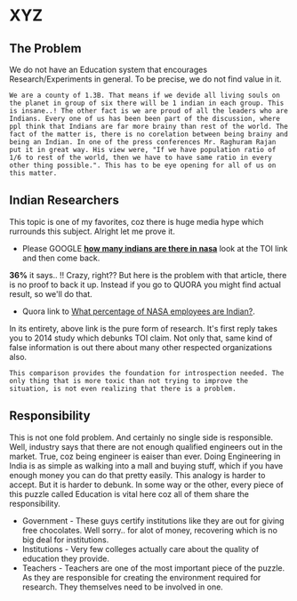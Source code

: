 # XYZ

## The Problem

We do not have an Education system that encourages Research/Experiments in general. To be precise, we do not find value in it.

    We are a county of 1.3B. That means if we devide all living souls on the planet in group of six there will be 1 indian in each group. This is insane..! The other fact is we are proud of all the leaders who are Indians. Every one of us has been been part of the discussion, where ppl think that Indians are far more brainy than rest of the world. The fact of the matter is, there is no corelation between being brainy and being an Indian. In one of the press conferences Mr. Raghuram Rajan put it in great way. His view were, "If we have population ratio of 1/6 to rest of the world, then we have to have same ratio in every other thing possible.". This has to be eye opening for all of us on this matter.

## Indian Researchers

This topic is one of my favorites, coz there is huge media hype which rurrounds this subject. Alright let me prove it.

* Please GOOGLE **[how many indians are there in nasa](https://www.google.co.in/search?q=how+many+indians+are+there+in+nasa&rlz=1C1OKWM_enIN774IN774&oq=how+many+indians+are+there+in+nasa&aqs=chrome..69i57j69i64.455j0j7&sourceid=chrome&ie=UTF-8)** look at the TOI link and then come back.

**36%** it says.. !! Crazy, right?? But here is the problem with that article, there is no proof to back it up. Instead if you go to QUORA you might find actual result, so we'll do that.

* Quora link to [What percentage of NASA employees are Indian?](https://www.quora.com/What-percentage-of-NASA-employees-are-Indian).

In its entirety, above link is the pure form of research. It's first reply takes you to 2014 study which debunks TOI claim. Not only that, same kind of false information is out there about many other respected organizations also.

    This comparison provides the foundation for introspection needed. The only thing that is more toxic than not trying to improve the situation, is not even realizing that there is a problem.

## Responsibility

This is not one fold problem. And certainly no single side is responsible. Well, industry says that there are not enough qualified engineers out in the market. True, coz being engineer is eaiser than ever. Doing Engineering in India is as simple as walking into a mall and buying stuff, which if you have enough money you can do that pretty easily. This analogy is harder to accept. But it is harder to debunk. In some way or the other, every piece of this puzzle called Education is vital here coz all of them share the responsibility.

* Government - These guys certify institutions like they are out for giving free chocolates. Well sorry.. for alot of money, recovering which is no big deal for institutions.
* Institutions - Very few colleges actually care about the quality of education they provide.
* Teachers - Teachers are one of the most important piece of the puzzle. As they are responsible for creating the environment required for research. They themselves need to be involved in one.